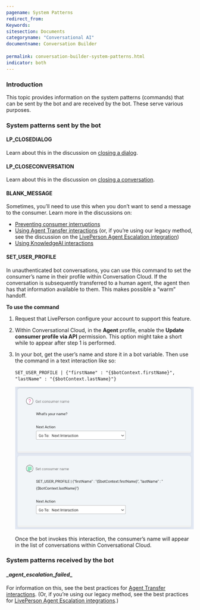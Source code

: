 ```yaml
---
pagename: System Patterns
redirect_from:
Keywords:
sitesection: Documents
categoryname: "Conversational AI"
documentname: Conversation Builder

permalink: conversation-builder-system-patterns.html
indicator: both
---
```


### Introduction
This topic provides information on the system patterns (commands) that can be sent by the bot and are received by the bot. These serve various purposes.

### System patterns sent by the bot

#### LP_CLOSEDIALOG
Learn about this in the discussion on [closing a dialog](conversation-builder-dialogs-dialog-basics.html#close-the-dialog).

#### LP_CLOSECONVERSATION
Learn about this in the discussion on [closing a conversation](conversation-builder-dialogs-dialog-basics.html#close-the-conversation).

#### BLANK_MESSAGE
Sometimes, you’ll need to use this when you don’t want to send a message to the consumer. Learn more in the discussions on:

* [Preventing consumer interruptions](conversation-builder-best-practices-prevent-consumer-interruptions.html)
* [Using Agent Transfer interactions](conversation-builder-interactions-integrations.html#agent-transfer-interactions) (or, if you’re using our legacy method, see the discussion on the [LivePerson Agent Escalation integration](conversation-builder-integrations-liveperson-agent-escalation-integrations.html))
* [Using KnowledgeAI interactions](conversation-builder-interactions-integrations.html#knowledge-ai-interactions)

#### SET_USER_PROFILE
In unauthenticated bot conversations, you can use this command to set the consumer’s name in their profile within Conversation Cloud. If the conversation is subsequently transferred to a human agent, the agent then has that information available to them. This makes possible a “warm” handoff.

**To use the command**

1. Request that LivePerson configure your account to support this feature.
2. Within Conversational Cloud, in the **Agent** profile, enable the **Update consumer profile via API** permission. This option might take a short while to appear after step 1 is performed.
3. In your bot, get the user’s name and store it in a bot variable. Then use the command in a text interaction like so:

    `SET_USER_PROFILE | {"firstName" : "{$botContext.firstName}", "lastName" : "{$botContext.lastName}"}`

    <img class="fancyimage" style="width:600px" src="img/ConvoBuilder/system_patterns1.png">

    Once the bot invokes this interaction, the consumer’s name will appear in the list of conversations within Conversational Cloud.

### System patterns received by the bot

#### \__agent_escalation_failed__
For information on this, see the best practices for [Agent Transfer interactions](conversation-builder-interactions-integrations.html#agent-transfer-interactions). (Or, if you’re using our legacy method, see the best practices for [LivePerson Agent Escalation integrations](conversation-builder-integrations-liveperson-agent-escalation-integrations.html).)
